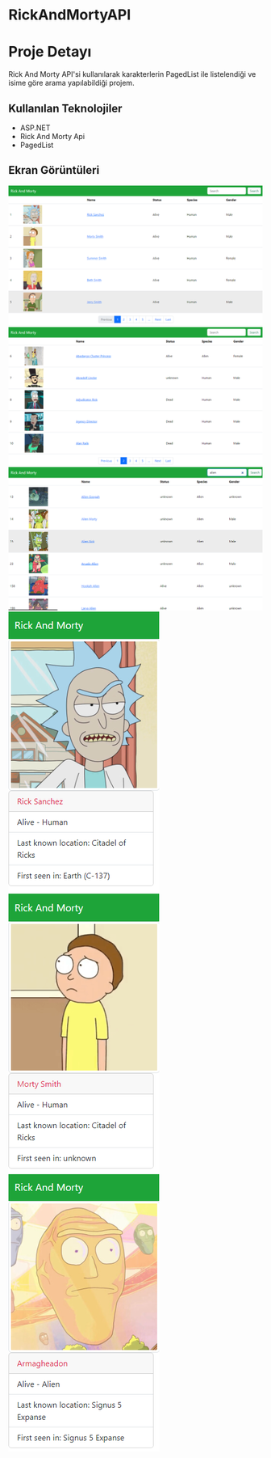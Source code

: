 # RickAndMortyAPI
# Proje Detayı
Rick And Morty API'si kullanılarak karakterlerin PagedList ile listelendiği ve isime göre arama yapılabildiği projem.
## Kullanılan Teknolojiler
- ASP.NET
- Rick And Morty Api
- PagedList
  
## Ekran Görüntüleri
![ss](RickAndMortyAPI/wwwroot/Images/Screenshot_1.png)
![ss](RickAndMortyAPI/wwwroot/Images/Screenshot_2.png)
![ss](RickAndMortyAPI/wwwroot/Images/Screenshot_3.png)
![ss](RickAndMortyAPI/wwwroot/Images/Screenshot_4.png)
![ss](RickAndMortyAPI/wwwroot/Images/Screenshot_5.png)
![ss](RickAndMortyAPI/wwwroot/Images/Screenshot_6.png)

